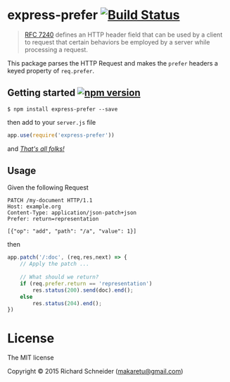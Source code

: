 # express-prefer [![Build Status](https://travis-ci.org/richardschneider/express-prefer.svg)](https://travis-ci.org/richardschneider/express-prefer)

> [RFC 7240](http://www.rfc-base.org/txt/rfc-7240.txt) defines an HTTP header field that can be used by a client to request that certain behaviors be employed by a server while processing a request.

This package parses the HTTP Request and makes the `prefer` headers a keyed property of `req.prefer`.

## Getting started [![npm version](https://badge.fury.io/js/express-prefer.svg)](https://badge.fury.io/js/express-prefe)

    $ npm install express-prefer --save
    
then add to your `server.js` file
````javascript
app.use(require('express-prefer'))
````
and [*That's all folks!*](https://www.youtube.com/watch?v=gBzJGckMYO4)

## Usage

Given the following Request
````http
PATCH /my-document HTTP/1.1
Host: example.org
Content-Type: application/json-patch+json
Prefer: return=representation

[{"op": "add", "path": "/a", "value": 1}]
````
then
````javascript
app.patch('/:doc', (req,res,next) => {
    // Apply the patch ...
    
    // What should we return?
    if (req.prefer.return == 'representation')
        res.status(200).send(doc).end();
    else
        res.status(204).end();
})
````
# License
The MIT license

Copyright © 2015 Richard Schneider (makaretu@gmail.com)

